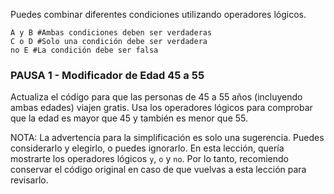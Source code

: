 Puedes combinar diferentes condiciones utilizando operadores lógicos.

```
A y B #Ambas condiciones deben ser verdaderas
C o D #Solo una condición debe ser verdadera
no E #La condición debe ser falsa

```

### PAUSA 1 - Modificador de Edad 45 a 55
Actualiza el código para que las personas de 45 a 55 años (incluyendo ambas edades) viajen gratis.
Usa los operadores lógicos para comprobar que la edad es mayor que 45 y también es menor que 55.

NOTA: La advertencia para la simplificación es solo una sugerencia. Puedes considerarlo y elegirlo, o puedes ignorarlo. En esta lección, quería mostrarte los operadores lógicos `y`, `o` y `no`. Por lo tanto, recomiendo conservar el código original en caso de que vuelvas a esta lección para revisarlo.
